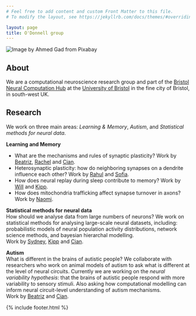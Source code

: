 ```yaml
---
# Feel free to add content and custom Front Matter to this file.
# To modify the layout, see https://jekyllrb.com/docs/themes/#overriding-theme-defaults

layout: page
title: O'Donnell group
---
```

![Image by Ahmed Gad from Pixabay](https://github.com/odonnellgroup/odonnellgroup.github.io/raw/master/docs/banner_small.png)

## About ##

We are a computational neuroscience research group and part of the [Bristol Neural Computation Hub](https://bristolcnu.github.io) at the [University of Bristol](http://www.bristol.ac.uk) in the fine city of Bristol, in south-west UK.

## Research ##
We work on three main areas: *Learning & Memory*, *Autism*, and *Statistical methods for neural data*.

**Learning and Memory**  
- What are the mechanisms and rules of synaptic plasticity? Work by [Beatriz](https://odonnellgroup.github.io/people/Beatriz_Mizusaki), [Rachel](https://odonnellgroup.github.io/people/Rachel_Humphries) and [Cian](https://odonnellgroup.github.io/people/Cian_Odonnell).  
- Heterosynaptic plasticity: how do neighboring synapses on a dendrite influence each other? Work by [Rahul](https://odonnellgroup.github.io/people/Rahul_Gupta) and [Sofia](https://odonnellgroup.github.io/people/Sofia_Raak).  
- How does neural replay during sleep contribute to memory? Work by [Will](https://odonnellgroup.github.io/people/Will_Carr) and [Kipp](https://odonnellgroup.github.io/people/Kipp_Freud).  
- How does mitochondria trafficking affect synapse turnover in axons? Work by [Naomi](https://odonnellgroup.github.io/people/Naomi_Berthaut).


**Statistical methods for neural data**  
How should we analyse data from large numbers of neurons? We work on statistical methods for analysing large-scale neural datasets, including: probabilistic models of neural population activity distributions, network science methods, and bayesian hierarchal modelling.<br/>
Work by [Sydney](https://odonnellgroup.github.io/people/Sydney_Dimmock), [Kipp](https://odonnellgroup.github.io/people/Kipp_Freud) and [Cian](https://odonnellgroup.github.io/people/Cian_Odonnell).


**Autism**  
What is different in the brains of autistic people? We collaborate with researchers who work on animal models of autism to ask what is different at the level of neural circuits. Currently we are working on the *neural variability hypothesis*: that the brains of autistic people respond with more variability to sensory stimuli. Also asking how computational modelling can inform neural circuit-level understanding of autism mechanisms.<br/>
Work by [Beatriz](https://odonnellgroup.github.io/people/Beatriz_Mizusaki) and [Cian](https://odonnellgroup.github.io/people/Cian_Odonnell).

{% include footer.html %}
